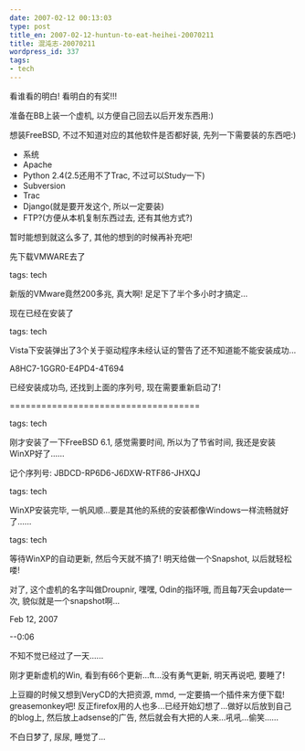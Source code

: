 ```yaml
---
date: 2007-02-12 00:13:03
type: post
title_en: 2007-02-12-huntun-to-eat-heihei-20070211
title: 混沌志-20070211
wordpress_id: 337
tags:
- tech
---
```


看谁看的明白! 看明白的有奖!!!

准备在BB上装一个虚机, 以方便自己回去以后开发东西用:)

想装FreeBSD, 不过不知道对应的其他软件是否都好装, 先列一下需要装的东西吧:)

* 系统
* Apache
* Python 2.4(2.5还用不了Trac, 不过可以Study一下)
* Subversion
* Trac
* Django(就是要开发这个, 所以一定要装)
* FTP?(方便从本机复制东西过去, 还有其他方式?)

暂时能想到就这么多了, 其他的想到的时候再补充吧!

先下载VMWARE去了

tags: tech

新版的VMware竟然200多兆, 真大啊! 足足下了半个多小时才搞定...

现在已经在安装了

tags: tech

Vista下安装弹出了3个关于驱动程序未经认证的警告了还不知道能不能安装成功...

A8HC7-1GGR0-E4PD4-4T694

已经安装成功鸟, 还找到上面的序列号, 现在需要重新启动了!

====================================

tags: tech

刚才安装了一下FreeBSD 6.1, 感觉需要时间, 所以为了节省时间, 我还是安装WinXP好了......

记个序列号: JBDCD-RP6D6-J6DXW-RTF86-JHXQJ

tags: tech

WinXP安装完毕, 一帆风顺...要是其他的系统的安装都像Windows一样流畅就好了......

tags: tech

等待WinXP的自动更新, 然后今天就不搞了! 明天给做一个Snapshot, 以后就轻松喽!

对了, 这个虚机的名字叫做Droupnir, 嘿嘿, Odin的指环哦, 而且每7天会update一次, 貌似就是一个snapshot啊...

Feb 12, 2007

--0:06

不知不觉已经过了一天......

刚才更新虚机的Win, 看到有66个更新...ft...没有勇气更新, 明天再说吧, 要睡了!

上豆瓣的时候又想到VeryCD的大把资源, mmd, 一定要搞一个插件来方便下载! greasemonkey吧! 反正firefox用的人也多...已经开始幻想了...做好以后放到自己的blog上, 然后放上adsense的广告, 然后就会有大把的人来...吼吼...偷笑......

不白日梦了, 尿尿, 睡觉了...
